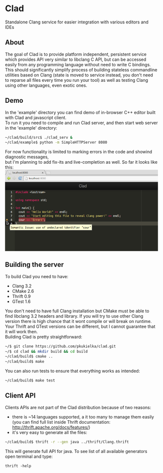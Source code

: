 Clad
====
  
Standalone Clang service for easier integration with various editors and IDEs
  
## About
The goal of Clad is to provide platform independent, persistent service which provides API very similar to libclang C API, but can be accessed easily from any programming language without need to write C bindings.  
This should significantly simplify process of building stateless commandline utilities based on Clang (state is moved to service instead, you don't need to reparse all files every time you run your tool) as well as testing Clang using other languages, even exotic ones.  
  
## Demo
In the 'example' directory you can find demo of in-browser C++ editor built with Clad and javascript client.  
To run it you need to compile and run Clad server, and then start  web server in the 'example' directory:  

```bash
~/clad/build/src$ ./clad_serv &
~/clad/example$ python -m SimpleHTTPServer 8080
```

For now functionality is limited to marking errors in the code and showind diagnostic messages,  
but I'm planning to add fix-its and live-completion as well. So far it looks like this:  
![alt text](https://github.com/pkukielka/clad/raw/master/example/img/editor.png "Simple editor build with Clad")  

## Building the server
To build Clad you need to have:
- Clang 3.2
- CMake 2.6
- Thrift 0.9
- GTest 1.6
  
You don't need to have full Clang installation but CMake must be able to find libclang 3.2 headers and library.
If you will try to use other Clang version there is high chance that it wont compile or will break on runtime.  
Your Thrift and GTest versions can be different, but I cannot guarantee that it will work then.  
Building Clad is pretty straightforward:

```bash
~/$ git clone https://github.com/pkukielka/clad.git  
~/$ cd clad && mkdir build && cd build  
~/clad/build$ cmake ..  
~/clad/build$ make
```

You can also run tests to ensure that everything works as intended:

```bash
~/clad/build$ make test
```

## Client API
Clients APIs are not part of the Clad distribution because of two reasons:
- there is ~14 languages supported, a it too many to manage them easily (you can find full list inside Thrift documentation: http://thrift.apache.org/docs/features/)
- it's very easy to generate all the files:

```bash
~/clad/build$ thrift -r --gen java ../thrift/Clang.thrift
```

This will generate full API for java. To see list of all available generators open terminal and type:

```
thrift -help
```